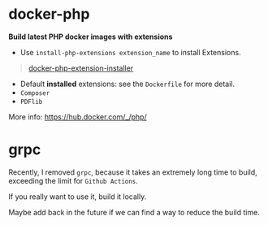 # docker-php
**Build latest PHP docker images with extensions**

* Use `install-php-extensions extension_name` to install Extensions.
> [docker-php-extension-installer](https://github.com/mlocati/docker-php-extension-installer)
* Default **installed** extensions: see the `Dockerfile` for more detail.
* `Composer`
* `PDFlib`

More info: https://hub.docker.com/_/php/

# grpc
Recently, I removed `grpc`, because it takes an extremely long time to build, exceeding the limit for `Github Actions`.

If you really want to use it, build it locally.

Maybe add back in the future if we can find a way to reduce the build time.
